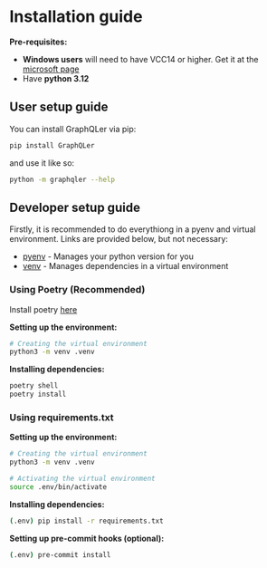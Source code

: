 # Installation guide

**Pre-requisites:**

- **Windows users** will need to have VCC14 or higher. Get it at the [microsoft page](https://visualstudio.microsoft.com/visual-cpp-build-tools/)
- Have **python 3.12**

## User setup guide

You can install GraphQLer via pip:

```sh
pip install GraphQLer
```

and use it like so:

```sh
python -m graphqler --help
```

## Developer setup guide

Firstly, it is recommended to do everythiong in a pyenv and virtual environment. Links are provided below, but not necessary:

- [pyenv](https://github.com/pyenv/pyenv) - Manages your python version for you
- [venv](https://docs.python.org/3/library/venv.html) - Manages dependencies in a virtual environment

### Using Poetry (Recommended)

Install poetry [here](https://python-poetry.org/docs/)

**Setting up the environment:**

```sh
# Creating the virtual environment
python3 -m venv .venv
```

**Installing dependencies:**

```sh
poetry shell
poetry install
```

### Using requirements.txt

**Setting up the environment:**

```sh
# Creating the virtual environment
python3 -m venv .venv

# Activating the virtual environment
source .env/bin/activate
```

**Installing dependencies:**

```sh
(.env) pip install -r requirements.txt
```

**Setting up pre-commit hooks (optional):**

```sh
(.env) pre-commit install
```
